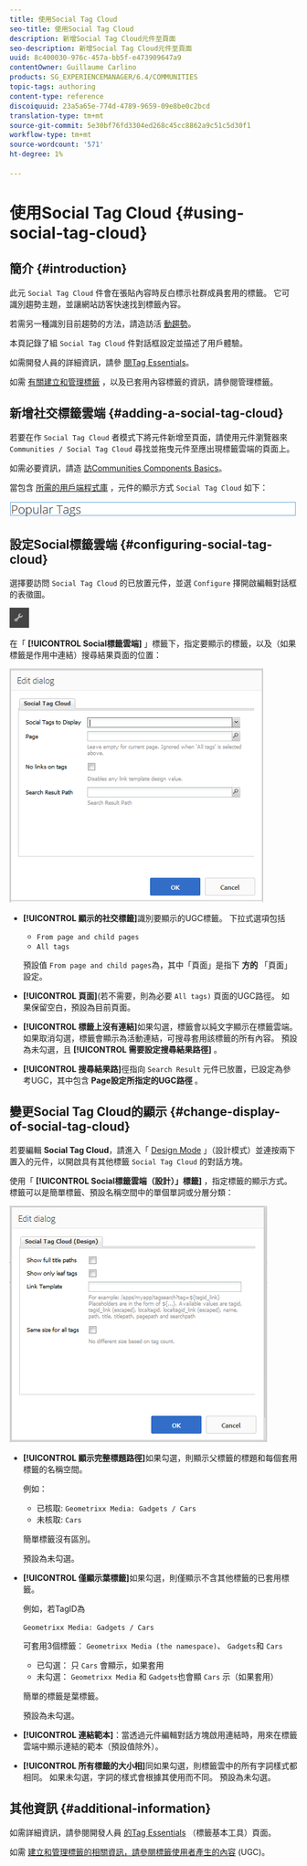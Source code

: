 ```yaml
---
title: 使用Social Tag Cloud
seo-title: 使用Social Tag Cloud
description: 新增Social Tag Cloud元件至頁面
seo-description: 新增Social Tag Cloud元件至頁面
uuid: 8c400030-976c-457a-bb5f-e473909647a9
contentOwner: Guillaume Carlino
products: SG_EXPERIENCEMANAGER/6.4/COMMUNITIES
topic-tags: authoring
content-type: reference
discoiquuid: 23a5a65e-774d-4789-9659-09e8be0c2bcd
translation-type: tm+mt
source-git-commit: 5e30bf76fd3304ed268c45cc8862a9c51c5d30f1
workflow-type: tm+mt
source-wordcount: '571'
ht-degree: 1%

---
```



# 使用Social Tag Cloud {#using-social-tag-cloud}

## 簡介 {#introduction}

此元 `Social Tag Cloud` 件會在張貼內容時反白標示社群成員套用的標籤。 它可識別趨勢主題，並讓網站訪客快速找到標籤內容。

若需另一種識別目前趨勢的方法，請造訪活 [動趨勢](trends.md)。

本頁記錄了組 `Social Tag Cloud` 件對話框設定並描述了用戶體驗。

如需開發人員的詳細資訊，請參 [閱Tag Essentials](tag.md)。

如需 [有關建立和管理標籤](../../help/sites-administering/tags.md) ，以及已套用內容標籤的資訊，請參閱管理標籤。

## 新增社交標籤雲端 {#adding-a-social-tag-cloud}

若要在作 `Social Tag Cloud` 者模式下將元件新增至頁面，請使用元件瀏覽器來 `Communities / Social Tag Cloud` 尋找並拖曳元件至應出現標籤雲端的頁面上。

如需必要資訊，請造 [訪Communities Components Basics](basics.md)。

當包含 [所需的用戶端程式庫](tag.md#essentials-for-client-side) ，元件的顯示方式 `Social Tag Cloud` 如下：

![chlimage_1-303](assets/chlimage_1-303.png)

## 設定Social標籤雲端 {#configuring-social-tag-cloud}

選擇要訪問 `Social Tag Cloud` 的已放置元件，並選 `Configure` 擇開啟編輯對話框的表徵圖。

![chlimage_1-304](assets/chlimage_1-304.png)

在「 **[!UICONTROL Social標籤雲端]** 」標籤下，指定要顯示的標籤，以及（如果標籤是作用中連結）搜尋結果頁面的位置：

![chlimage_1-305](assets/chlimage_1-305.png)

* **[!UICONTROL 顯示的社交標籤]**&#x200B;識別要顯示的UGC標籤。 下拉式選項包括

   * `From page and child pages`
   * `All tags`

   預設值 `From page and child pages`為，其中「頁面」是指下 **方的** 「頁面」設定。

* **[!UICONTROL 頁面]**(若不需要，則為必要 
`All tags)` 頁面的UGC路徑。 如果保留空白，預設為目前頁面。

* **[!UICONTROL 標籤上沒有連結]**&#x200B;如果勾選，標籤會以純文字顯示在標籤雲端。 如果取消勾選，標籤會顯示為活動連結，可搜尋套用該標籤的所有內容。 預設為未勾選，且 **[!UICONTROL 需要設定搜尋結果路徑]** 。

* **[!UICONTROL 搜尋結果路]**&#x200B;徑指向 
`Search Result` 元件已放置，已設定為參考UGC，其中包含 **Page設定所指定的UGC路徑** 。

## 變更Social Tag Cloud的顯示 {#change-display-of-social-tag-cloud}

若要編輯 **Social Tag Cloud**，請進入「 [Design Mode](../../help/sites-authoring/default-components-designmode.md) 」（設計模式）並連按兩下置入的元件，以開啟具有其他標籤 `Social Tag Cloud` 的對話方塊。

使用「 **[!UICONTROL Social標籤雲端（設計）」標籤]** ，指定標籤的顯示方式。 標籤可以是簡單標籤、預設名稱空間中的單個單詞或分層分類：

![chlimage_1-306](assets/chlimage_1-306.png)

* **[!UICONTROL 顯示完整標題路徑]**&#x200B;如果勾選，則顯示父標籤的標題和每個套用標籤的名稱空間。

   例如：

   * 已核取: `Geometrixx Media: Gadgets / Cars`
   * 未核取: `Cars`

   簡單標籤沒有區別。

   預設為未勾選。

* **[!UICONTROL 僅顯示葉標籤]**&#x200B;如果勾選，則僅顯示不含其他標籤的已套用標籤。

   例如，若TagID為

   `Geometrixx Media: Gadgets / Cars`

   可套用3個標籤： `Geometrixx Media (the namespace)`、 `Gadgets`和 `Cars`

   * 已勾選： 只 `Cars` 會顯示，如果套用
   * 未勾選： `Geometrixx Media` 和 `Gadgets`也會顯 `Cars` 示（如果套用）

   簡單的標籤是葉標籤。

   預設為未勾選。

* **[!UICONTROL 連結範本]**：當透過元件編輯對話方塊啟用連結時，用來在標籤雲端中顯示連結的範本（預設值除外）。

* **[!UICONTROL 所有標籤的大小相]**&#x200B;同如果勾選，則標籤雲中的所有字詞樣式都相同。 如果未勾選，字詞的樣式會根據其使用而不同。 預設為未勾選。

## 其他資訊 {#additional-information}

如需詳細資訊，請參閱開發人員 [的Tag Essentials](tag.md) （標籤基本工具）頁面。

如需 [建立和管理標籤的相關資訊，請參閱標籤使用者產生的內容](tag-ugc.md) (UGC)。
